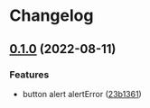 # Changelog

## [0.1.0](https://github.com/agufaui/agufaui/compare/monorepo-v0.0.1...monorepo-v0.1.0) (2022-08-11)


### Features

* button alert alertError ([23b1361](https://github.com/agufaui/agufaui/commit/23b1361e99c21a35276e3210b9c1ec0c2f5190c0))

